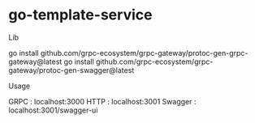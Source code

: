 # go-template-service

Lib

go install github.com/grpc-ecosystem/grpc-gateway/protoc-gen-grpc-gateway@latest
go install github.com/grpc-ecosystem/grpc-gateway/protoc-gen-swagger@latest


Usage

GRPC : localhost:3000
HTTP : localhost:3001
Swagger : localhost:3001/swagger-ui